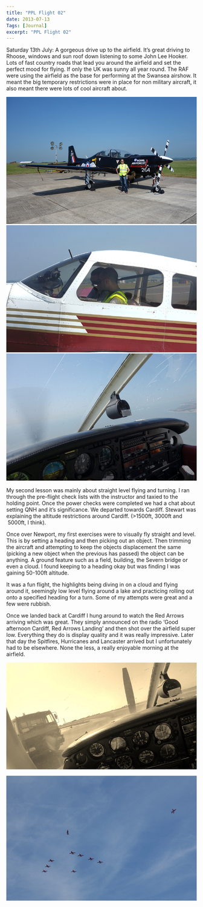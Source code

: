 ```yaml
---
title: "PPL Flight 02"
date: 2013-07-13
Tags: [Journal]
excerpt: "PPL Flight 02"
---
```


Saturday 13th July: A gorgeous drive up to the airfield. It’s great driving to Rhoose, windows and sun roof down listening to some John Lee Hooker. Lots of fast country roads that lead you around the airfield and set the perfect mood for flying. If only the UK was sunny all year round. The RAF were using the airfield as the base for performing at the Swansea airshow. It meant the big temporary restrictions were in place for non military aircraft, it also meant there were lots of cool aircraft about.   


![PPLFlight02p01](/images/photograph/PPLFlight02p01Large.png "PPLFlight01p01")
![PPLFlight02p02](/images/photograph/PPLFlight02p02Large.png "PPLFlight01p02")
![PPLFlight02p03](/images/photograph/PPLFlight02p03Large.png "PPLFlight01p03")

My second lesson was mainly about straight level flying and turning. I ran through the pre-flight check lists with the instructor and taxied to the holding point.
Once the power checks were completed we had a chat about setting QNH and it’s significance. We departed towards Cardiff. Stewart was explaining the altitude restrictions around Cardiff. (>1500ft, 3000ft and  5000ft, I think).

Once over Newport, my first exercises were to visually fly straight and level. This is by setting a heading and then picking out an object. Then trimming the aircraft and attempting to keep the objects displacement the same (picking a new object when the previous has passed) the object can be anything. A ground feature such as a field, building, the Severn bridge or even a cloud. I found keeping to a heading okay but was finding I was gaining 50-100ft altitude.

It was a fun flight, the highlights being diving in on a cloud and flying around it, seemingly low level flying around a lake and practicing rolling out onto a specified heading for a turn. Some of my attempts were great and a few were rubbish.

Once we landed back at Cardiff I hung around to watch the Red Arrows arriving which was great. They simply announced on the radio ‘Good afternoon Cardiff, Red Arrows Landing’ and then shot over the airfield super low. Everything they do is display quality and it was really impressive. Later that day the Spitfires, Hurricanes and Lancaster arrived but I unfortunately had to be elsewhere. None the less, a really enjoyable morning at the airfield. 

![PPLFlight02p03](/images/photograph/PPLFlight02p05Large.png "PPLFlight01p03")

![PPLFlight02p02](/images/photograph/PPLFlight02p04Large.png "PPLFlight01p02")
